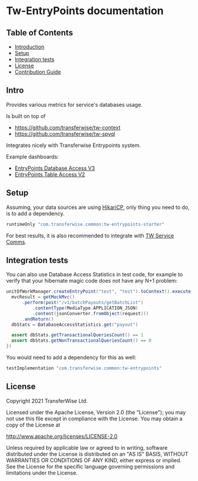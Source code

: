 # Tw-EntryPoints documentation

## Table of Contents
* [Introduction](#intro)
* [Setup](#setup)
* [Integration tests](#integration-tests)
* [License](#license)
* [Contribution Guide](contributing.md)

## Intro

Provides various metrics for service's databases usage.

Is built on top of

- https://github.com/transferwise/tw-context
- https://github.com/transferwise/tw-spyql

Integrates nicely with Transferwise Entrypoints system.


Example dashboards:

- [EntryPoints Database Access V3](https://dashboards.tw.ee/d/f6l4lrUWz/entrypoints-database-access-v3?orgId=1)
- [EntryPoints Table Access V2](https://dashboards.tw.ee/d/dyp0u9UZz/entrypoints-table-access-v2?orgId=1)


## Setup

Assuming, your data sources are using [HikariCP](https://github.com/brettwooldridge/HikariCP), only thing you need to do, is to add a dependency.

```groovy
runtimeOnly "com.transferwise.common:tw-entrypoints-starter"
```

For best results, it is also recommended to integrate with [TW Service Comms](https://github.com/transferwise/tw-service-comms).

## Integration tests

You can also use Database Access Statistics in test code, for example to verify that your hibernate magic code does not have any N+1 problem:

```groovy
unitOfWorkManager.createEntryPoint("test", "test").toContext().execute({
  mvcResult = getMockMvc()
      .perform(post("/v1/batchPayouts/getBatchList")
          .contentType(MediaType.APPLICATION_JSON)
          .content(jsonConverter.fromObject(request)))
      .andReturn()
  dbStats = DatabaseAccessStatistics.get("payout")

  assert dbStats.getTransactionalQueriesCount() == 1
  assert dbStats.getNonTransactionalQueriesCount() == 0
})
```

You would need to add a dependency for this as well:

```groovy
testImplementation "com.transferwise.common:tw-entrypoints"
```

## License

Copyright 2021 TransferWise Ltd.

Licensed under the Apache License, Version 2.0 (the "License"); you may not use this file except in compliance with the License. You may obtain a copy
of the License at

http://www.apache.org/licenses/LICENSE-2.0

Unless required by applicable law or agreed to in writing, software distributed under the License is distributed on an "AS IS" BASIS, WITHOUT
WARRANTIES OR CONDITIONS OF ANY KIND, either express or implied. See the License for the specific language governing permissions and limitations under
the License.